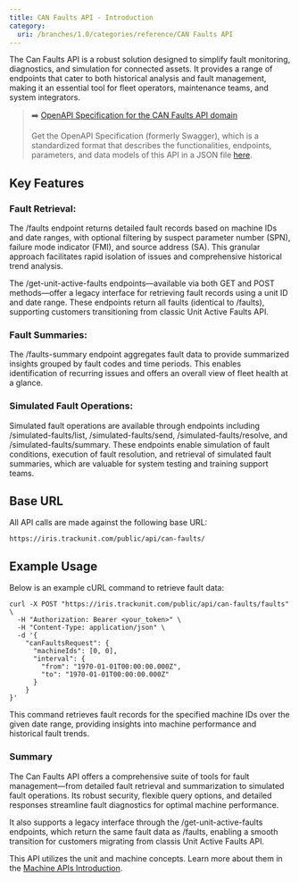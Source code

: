 ```yaml
---
title: CAN Faults API - Introduction
category:
  uri: /branches/1.0/categories/reference/CAN Faults API
---
```


The Can Faults API is a robust solution designed to simplify fault monitoring, diagnostics, and simulation for connected assets. It provides a range of endpoints that cater to both historical analysis and fault management, making it an essential tool for fleet operators, maintenance teams, and system integrators.

> ➡️ [OpenAPI Specification for the CAN Faults API domain](https://developers.trackunit.com/openapi/can-faults-api.json)
>
> Get the OpenAPI Specification (formerly Swagger), which is a standardized format that describes the functionalities, endpoints, parameters, and data models of this API in a JSON file [here](https://developers.trackunit.com/openapi/can-faults-api.json).

## Key Features

### Fault Retrieval:

The /faults endpoint returns detailed fault records based on machine IDs and date ranges, with optional filtering by suspect parameter number (SPN), failure mode indicator (FMI), and source address (SA). This granular approach facilitates rapid isolation of issues and comprehensive historical trend analysis.

The /get-unit-active-faults endpoints—available via both GET and POST methods—offer a legacy interface for retrieving fault records using a unit ID and date range. These endpoints return all faults (identical to /faults), supporting customers transitioning from classic Unit Active Faults API.

### Fault Summaries:

The /faults-summary endpoint aggregates fault data to provide summarized insights grouped by fault codes and time periods. This enables identification of recurring issues and offers an overall view of fleet health at a glance.

### Simulated Fault Operations:

Simulated fault operations are available through endpoints including /simulated-faults/list, /simulated-faults/send, /simulated-faults/resolve, and /simulated-faults/summary. These endpoints enable simulation of fault conditions, execution of fault resolution, and retrieval of simulated fault summaries, which are valuable for system testing and training support teams.

## Base URL

All API calls are made against the following base URL:

`https://iris.trackunit.com/public/api/can-faults/`

## Example Usage

Below is an example cURL command to retrieve fault data:

```curl
curl -X POST "https://iris.trackunit.com/public/api/can-faults/faults" \
  -H "Authorization: Bearer <your_token>" \
  -H "Content-Type: application/json" \
  -d '{
    "canFaultsRequest": {
      "machineIds": [0, 0],
      "interval": {
        "from": "1970-01-01T00:00:00.000Z",
        "to": "1970-01-01T00:00:00.000Z"
      }
    }
}'
```

This command retrieves fault records for the specified machine IDs over the given date range, providing insights into machine performance and historical fault trends.

### Summary

The Can Faults API offers a comprehensive suite of tools for fault management—from detailed fault retrieval and summarization to simulated fault operations. Its robust security, flexible query options, and detailed responses streamline fault diagnostics for optimal machine performance.

It also supports a legacy interface through the /get-unit-active-faults endpoints, which return the same fault data as /faults, enabling a smooth transition for customers migrating from classis Unit Active Faults API.

This API utilizes the unit and machine concepts. Learn more about them in the [Machine APIs Introduction](https://developers.trackunit.com/reference/machine-apis-intro).
